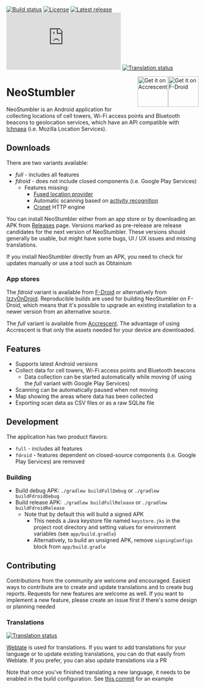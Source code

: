 [![Build status](https://github.com/mjaakko/NeoStumbler/actions/workflows/build.yml/badge.svg)](https://github.com/mjaakko/NeoStumbler/actions/workflows/build.yml) [![License](https://img.shields.io/github/license/mjaakko/NeoStumbler)](./LICENSE) [![Latest release](https://img.shields.io/github/v/release/mjaakko/NeoStumbler)](https://github.com/mjaakko/NeoStumbler/releases/latest) [![Matrix](https://img.shields.io/matrix/neostumbler%3Amatrix.org)](https://matrix.to/#/%23neostumbler:matrix.org) [![Translation status](https://hosted.weblate.org/widget/neostumbler/svg-badge.svg)](https://hosted.weblate.org/engage/neostumbler/)

<a href="https://f-droid.org/packages/xyz.malkki.neostumbler.fdroid/" style="float: right;">
  <img
    src="https://fdroid.gitlab.io/artwork/badge/get-it-on.png"
    alt="Get it on F-Droid"
    height="80">
</a>

<a href="https://accrescent.app/app/xyz.malkki.neostumbler" style="float: right;">
  <img
    alt="Get it on Accrescent"
    src="https://accrescent.app/badges/get-it-on.png"
    height="80">
</a>

# NeoStumbler

NeoStumbler is an Android application for collecting locations of cell towers, Wi-Fi access points and Bluetooth beacons to geolocation services, which have an API compatible with [Ichnaea](https://ichnaea.readthedocs.io/en/latest/api/geosubmit2.html) (i.e. Mozilla Location Services).

## Downloads

There are two variants available:
* *full* - includes all features
* *fdroid* - does not include closed components (i.e. Google Play Services)
  * Features missing:
    * [Fused location provider](https://developers.google.com/location-context/fused-location-provider)
    * Automatic scanning based on [activity recognition](https://developers.google.com/location-context/activity-recognition)
    * [Cronet](https://developer.android.com/develop/connectivity/cronet) HTTP engine

You can install NeoStumbler either from an app store or by downloading an APK from [Releases](https://github.com/mjaakko/NeoStumbler/releases) page. Versions marked as pre-release are release candidates for the next version of NeoStumbler. These versions should generally be usable, but might have some bugs, UI / UX issues and missing translations.

If you install NeoStumbler directly from an APK, you need to check for updates manually or use a tool such as Obtainium

### App stores

The *fdroid* variant is available from [F-Droid](https://f-droid.org/packages/xyz.malkki.neostumbler.fdroid/) or alternatively from [IzzyOnDroid](https://android.izzysoft.de/repo/apk/xyz.malkki.neostumbler.fdroid). Reproducible builds are used for building NeoStumbler on F-Droid, which means that it's possible to upgrade an existing installation to a newer version from an alternative source.

The *full* variant is available from [Accrescent](https://accrescent.app/app/xyz.malkki.neostumbler). The advantage of using Accrescent is that only the assets needed for your device are downloaded.

## Features

* Supports latest Android versions
* Collect data for cell towers, Wi-Fi access points and Bluetooth beacons
  * Data collection can be started automatically while moving (if using the *full* variant with Google Play Services)
* Scanning can be automatically paused when not moving
* Map showing the areas where data has been collected
* Exporting scan data as CSV files or as a raw SQLite file

## Development

The application has two product flavors:
* `full` - includes all features
* `fdroid` - features dependent on closed-source components (i.e. Google Play Services) are removed

### Building

 * Build debug APK: `./gradlew buildFullDebug` or `./gradlew buildFdroidDebug`
 * Build release APK: `./gradlew buildFullRelease` or `./gradlew buildFdroidRelease`
   * Note that by default this will build a signed APK
     * This needs a Java keystore file named `keystore.jks` in the project root directory and setting values for environment variables (see `app/build.gradle`)
     * Alternatively, to build an unsigned APK, remove `signingConfigs` block from `app/build.gradle`

## Contributing

Contributions from the community are welcome and encouraged. Easiest ways to contribute are to create and update translations and to create bug reports. Requests for new features are welcome as well. If you want to implement a new feature, please create an issue first if there's some design or planning needed

### Translations

<a href="https://hosted.weblate.org/engage/neostumbler/">
<img src="https://hosted.weblate.org/widget/neostumbler/287x66-grey.png" alt="Translation status" />
</a>

[Weblate](https://hosted.weblate.org/projects/neostumbler/) is used for translations. If you want to add translations for your language or to update existing translations, you can do that easily from Weblate. If you prefer, you can also update translations via a PR

Note that once you've finished translating a new language, it needs to be enabled in the build configuration. See [this commit](https://github.com/mjaakko/NeoStumbler/commit/2c17e6f71825563fa78510b18a1d8e80596e4797) for an example
